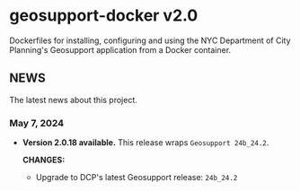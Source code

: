 # geosupport-docker v2.0

Dockerfiles for installing, configuring and using the NYC Department of City Planning's Geosupport application from a Docker container.

## NEWS

The latest news about this project.

### May 7, 2024

* **Version 2.0.18 available.** This release wraps `Geosupport 24b_24.2`.

  **CHANGES:**

  * Upgrade to DCP's latest Geosupport release: `24b_24.2`
